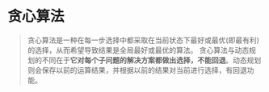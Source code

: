 # 贪心算法

> 贪心算法是一种在每一步选择中都采取在当前状态下最好或最优(即最有利)的选择，从而希望导致结果是全局最好或最优的算法。
  贪心算法与动态规划的不同在于**它对每个子问题的解决方案都做出选择，不能回退**。动态规划则会保存以前的运算结果，并根据以前的结果对当前进行选择，有回退功能。
